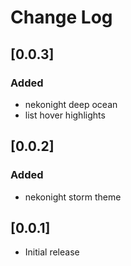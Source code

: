 # Change Log


## [0.0.3] 

### Added

- nekonight deep ocean
- list hover highlights

## [0.0.2] 

### Added

- nekonight storm theme

## [0.0.1]

- Initial release
